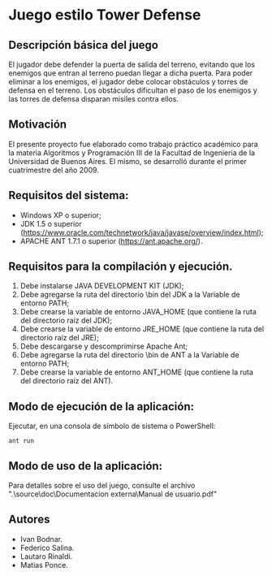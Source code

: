# Juego estilo Tower Defense

## Descripción básica del juego

El jugador debe defender la puerta de salida del terreno, evitando que los enemigos que entran al terreno puedan llegar a dicha puerta.
Para poder eliminar a los enemigos, el jugador debe colocar obstáculos y torres de defensa en el terreno.
Los obstáculos dificultan el paso de los enemigos y las torres de defensa disparan misiles contra ellos.

## Motivación

El presente proyecto fue elaborado como trabajo práctico académico para la materia Algoritmos y Programación III de la Facultad de Ingeniería de la Universidad de Buenos Aires. El mismo, se desarrolló durante el primer cuatrimestre del año 2009.

## Requisitos del sistema:

- Windows XP o superior;
- JDK 1.5 o superior (https://www.oracle.com/technetwork/java/javase/overview/index.html);
- APACHE ANT 1.7.1 o superior (https://ant.apache.org/).


## Requisitos para la compilación y ejecución.

1. Debe instalarse JAVA DEVELOPMENT KIT (JDK);
2. Debe agregarse la ruta del directorio \bin del JDK a la Variable de entorno PATH;
3. Debe crearse la variable de entorno JAVA_HOME (que contiene la ruta del directorio raíz del JDK);
4. Debe crearse la variable de entorno JRE_HOME (que contiene la ruta del directorio raíz del JRE);
5. Debe descargarse y descomprimirse Apache Ant;
6. Debe agregarse la ruta del directorio \bin de ANT a la Variable de entorno PATH;
7. Debe crearse la variable de entorno ANT_HOME (que contiene la ruta del directorio raíz del ANT).


## Modo de ejecución de la aplicación:

Ejecutar, en una consola de símbolo de sistema o PowerShell:

```
ant run
```


## Modo de uso de la aplicación:

Para detalles sobre el uso del juego, consulte el archivo ".\source\doc\Documentacion externa\Manual de usuario.pdf"

## Autores
   - Ivan Bodnar.
   - Federico Salina.
   - Lautaro Rinaldi.
   - Matias Ponce.
